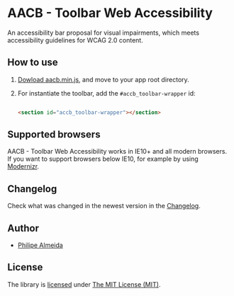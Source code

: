 # AACB - Toolbar Web Accessibility 

An accessibility bar proposal for visual impairments, which meets 
accessibility guidelines for WCAG 2.0 content.

## How to use


1. [Dowload aacb.min.js](https://github.com/philipe-almeida/aacb_toolbar/blob/master/aacb.min.js), and move to your app root directory.
2. For instantiate the toolbar, add the `#accb_toolbar-wrapper` id:

    ```html

    <section id="accb_toolbar-wrapper"></section>

    ```

## Supported browsers

AACB - Toolbar Web Accessibility works in IE10+ and all modern browsers. If you want to support browsers below IE10, for example by using [Modernizr](https://modernizr.com/).

## Changelog

Check what was changed in the newest version in the [Changelog](https://github.com/philipe-almeida/aacb_toolbar/master/CHANGELOG.md).

## Author

  - [Philipe Almeida](https://github.com/philipe-almeida)
  
  ## License

The library is [licensed](https://github.com/philipe-almeida/aacb_toolbar/blob/master/LICENSE) under [The MIT License (MIT)](http://choosealicense.com/licenses/mit/).
